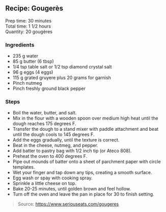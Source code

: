 ## Recipe: Gougerès
Prep time: 30 minutes  
Total time: 1 1/2 hours  
Quantity: 20 gougères  

### Ingredients
 - 235 g water
 - 85 g butter (6 tbsp)
 - 1/4 tsp table salt or 1/2 tsp diamond crystal salt
 - 96 g eggs (4 eggs)
 - 115 g grated gruyere plus 20 grams for garnish
 - Pinch nutmeg
 - Pinch freshly ground black pepper

### Steps
 - Boil the water, butter, and salt.
 - Mix in the flour with a wooden spoon over medium high heat until the dough reaches 175 degrees F.
 - Transfer the dough to a stand mixer with paddle attachment and beat until the dough cools to 145 degrees F.
 - Add the eggs gradually, until the texture is correct.
 - Beat in the cheese, nutmeg, and pepper.
 - Add batter to pastry bag with 1/2 inch tip (or Ateco 808).
 - Preheat the oven to 400 degrees F.
 - Pipe out mounds of batter onto a sheet of parchment paper with circle templates.
 - Wet your finger and tap down any tips, creating a smooth surface.
 - Egg wash or spay with cooking spray.
 - Sprinkle a little cheese on top.
 - Bake 20-25 minutes, until golden brown and feel hollow.
 - Turn off the oven and leave the pan in place for 30 to finish setting.

> Source: https://www.seriouseats.com/gougeres